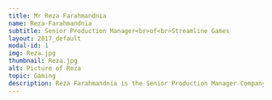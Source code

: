 ```yaml
---
title: Mr Reza Farahmandnia
name: Reza-Farahmandnia
subtitle: Senior Production Manager<br>of<br>Streamline Games
layout: 2017_default
modal-id: 1
img: Reza.jpg
thumbnail: Reza.jpg
alt: Picture of Reza 
topic: Gaming
description: Reza Farahmandnia is the Senior Production Manager Company at Streamline Games. With this role,he supervise overall production, and taking care of employees to make sure everyone focuses on what is important for Streamline Games. A big part of his job is to predict problems and prevent them from happening. At the same time, he works as a Producer on projects and leads the team to develop fun and memorable games. He began his career in Computer Science. His passion for technology and entertainment got him into animation and subsequently, the games industry. He’s been in production since 2010 and leads various teams to produce indie and AAA titles. He is a world traveler, gamer, movie lover, and founder of “Farnia Education,” the first Iranian institution to teach everyone, no matter what age, how to make games.
---
```

